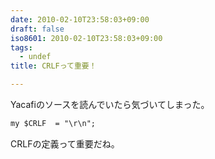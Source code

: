 ```yaml
---
date: 2010-02-10T23:58:03+09:00
draft: false
iso8601: 2010-02-10T23:58:03+09:00
tags:
  - undef
title: CRLFって重要！

---
```


Yacafiのソースを読んでいたら気づいてしまった。
```default
my $CRLF  = "\r\n";
```
CRLFの定義って重要だね。
    	